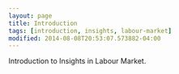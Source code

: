 ```yaml
---
layout: page
title: Introduction
tags: [introduction, insights, labour-market]
modified: 2014-08-08T20:53:07.573882-04:00
---
```


Introduction to Insights in Labour Market.